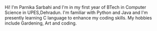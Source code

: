 Hi!
I'm Parnika Sarbahi and
I'm in my first year of BTech in Computer Science in UPES,Dehradun.
I'm familiar with Python and Java and I'm presently learning C language to enhance my coding skills.
My hobbies include Gardening, Art and coding.

